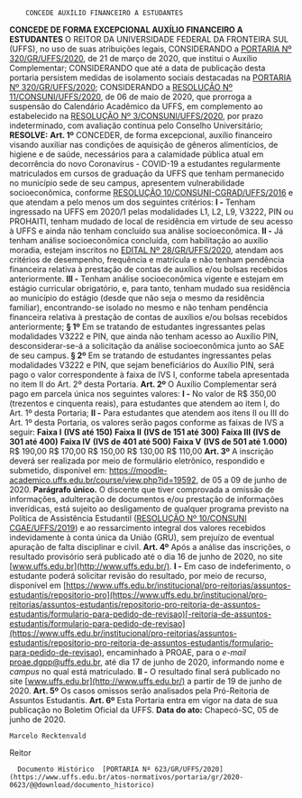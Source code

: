         CONCEDE AUXÍLIO FINANCEIRO A ESTUDANTES  

 **CONCEDE DE FORMA EXCEPCIONAL AUXÍLIO FINANCEIRO A ESTUDANTES** O REITOR DA UNIVERSIDADE FEDERAL DA FRONTEIRA SUL (UFFS), no uso de suas atribuições legais, CONSIDERANDO a [PORTARIA Nº 320/GR/UFFS/2020](https://www.uffs.edu.br/atos-normativos/portaria/gr/2020-0320), de 21 de março de 2020, que institui o Auxílio Complementar; CONSIDERANDO que até a data de publicação desta portaria persistem medidas de isolamento sociais destacadas na [PORTARIA Nº 320/GR/UFFS/2020](https://www.uffs.edu.br/atos-normativos/portaria/gr/2020-0320); CONSIDERANDO a [RESOLUÇÃO Nº 11/CONSUNI/UFFS/2020](https://www.google.com.br/search?q=Resolu%C3%A7%C3%A3o+n%C2%BA+11/CONSUNI/UFFS/2020#spf=1591380127314), de 06 de maio de 2020, que prorroga a suspensão do Calendário Acadêmico da UFFS, em complemento ao estabelecido na [RESOLUÇÃO Nº 3/CONSUNI/UFFS/2020](https://www.google.com.br/search?q=Resolu%C3%A7%C3%A3o+N%C2%BA+3/CONSUNI/UFFS/2020#spf=1591380032569), por prazo indeterminado, com avaliação contínua pelo Conselho Universitário; **RESOLVE:**   **Art. 1º**  CONCEDER, de forma excepcional, auxílio financeiro visando auxiliar nas condições de aquisição de gêneros alimentícios, de higiene e de saúde, necessários para a calamidade pública atual em decorrência do novo Coronavírus - COVID-19 a estudantes regularmente matriculados em cursos de graduação da UFFS que tenham permanecido no município sede de seu campus, apresentem vulnerabilidade socioeconômica, conforme [RESOLUÇÃO 10/CONSUNI-CGRAD/UFFS/2016](https://www.google.com.br/search?q=Resolu%C3%A7%C3%A3o+10/CONSUNI-CGRAD/UFFS/2016#spf=1591380039059) e que atendam a pelo menos um dos seguintes critérios: **I -**  Tenham ingressado na UFFS em 2020/1 pelas modalidades L1, L2, L9, V3222, PIN ou PROHAITI, tenham mudado de local de residência em virtude de seu acesso à UFFS e ainda não tenham concluído sua análise socioeconômica. **II -**  Já tenham análise socioeconômica concluída, com habilitação ao auxílio moradia, estejam inscritos no [EDITAL Nº 28/GR/UFFS/2020](https://www.uffs.edu.br/atos-normativos/edital/gr/2020-0028), atendam aos critérios de desempenho, frequência e matrícula e não tenham pendência financeira relativa à prestação de contas de auxílios e/ou bolsas recebidos anteriormente. **III -**  Tenham análise socioeconômica vigente e estejam em estágio curricular obrigatório, e, para tanto, tenham mudado sua residência ao município do estágio (desde que não seja o mesmo da residência familiar), encontrando-se isolado no mesmo e não tenham pendência financeira relativa à prestação de contas de auxílios e/ou bolsas recebidos anteriormente; **§ 1º**  Em se tratando de estudantes ingressantes pelas modalidades V3222 e PIN, que ainda não tenham acesso ao Auxílio PIN, desconsiderar-se-á a solicitação da análise socioeconômica junto ao SAE de seu campus. **§ 2º**  Em se tratando de estudantes ingressantes pelas modalidades V3222 e PIN, que sejam beneficiários do Auxílio PIN, será pago o valor correspondente à faixa de IVS I, conforme tabela apresentada no item II do Art. 2º desta Portaria.   **Art. 2º**  O Auxílio Complementar será pago em parcela única nos seguintes valores: **I -**  No valor de R$ 350,00 (trezentos e cinquenta reais), para estudantes que atendem ao item I, do Art. 1º desta Portaria; **II -**  Para estudantes que atendem aos itens II ou III do Art. 1º desta Portaria, os valores serão pagos conforme as faixas de IVS a seguir:     **Faixa I** **(IVS até 150)**   **Faixa II** **(IVS de 151 até 300)**   **Faixa III** **(IVS de 301 até 400)**   **Faixa IV** **(IVS de 401 até 500)**   **Faixa V** **(IVS de 501 até 1.000)**     R$ 190,00   R$ 170,00   R$ 150,00   R$ 130,00   R$ 110,00       **Art. 3º**  A inscrição deverá ser realizada por meio de formulário eletrônico, respondido e submetido, disponível em: https://moodle-academico.uffs.edu.br/course/view.php?id=19592, de 05 a 09 de junho de 2020. **Parágrafo único.**  O discente que tiver comprovada a omissão de informações, adulteração de documentos e/ou prestação de informações inverídicas, está sujeito ao desligamento de qualquer programa previsto na Política de Assistência Estudantil ([RESOLUÇÃO Nº 10/CONSUNI CGAE/UFFS/2019](https://www.google.com.br/search?q=RESOLU%C3%87%C3%83O+N%C2%BA+10/CONSUNI+CGAE/UFFS/2019#spf=1591380047430)) e ao ressarcimento integral dos valores recebidos indevidamente à conta única da União (GRU), sem prejuízo de eventual apuração de falta disciplinar e civil.   **Art. 4º**  Após a análise das inscrições, o resultado provisório será publicado até o dia 16 de junho de 2020, no site [www.uffs.edu.br](http://www.uffs.edu.br/). **I -**  Em caso de indeferimento, o estudante poderá solicitar revisão do resultado, por meio de recurso, disponível em [https://www.uffs.edu.br/institucional/pro-reitorias/assuntos-estudantis/repositorio-pro](https://www.uffs.edu.br/institucional/pro-reitorias/assuntos-estudantis/repositorio-pro-reitoria-de-assuntos-estudantis/formulario-para-pedido-de-revisao)[-reitoria-de-assuntos-estudantis/formulario-para-pedido-de-revisao](https://www.uffs.edu.br/institucional/pro-reitorias/assuntos-estudantis/repositorio-pro-reitoria-de-assuntos-estudantis/formulario-para-pedido-de-revisao), encaminhado à PROAE, para o *e-mail*  [proae.d](mailto:proae.dape@uffs.edu.br)[gpp](mailto:proae.dape@uffs.edu.br)[@uffs.edu.br](mailto:proae.dape@uffs.edu.br), até dia 17 de junho de 2020, informando nome e *campus*  no qual está matriculado. **II -**  O resultado final será publicado no site [www.uffs.edu.br](http://www.uffs.edu.br/) a partir de 19 de junho de 2020.   **Art. 5º**  Os casos omissos serão analisados pela Pró-Reitoria de Assuntos Estudantis.   **Art. 6º**  Esta Portaria entra em vigor na data de sua publicação no Boletim Oficial da UFFS.        **Data do ato:** Chapecó-SC, 05 de junho de 2020.   
 

    Marcelo Recktenvald   
 Reitor 

      Documento Histórico  [PORTARIA Nº 623/GR/UFFS/2020](https://www.uffs.edu.br/atos-normativos/portaria/gr/2020-0623/@@download/documento_historico)     
      